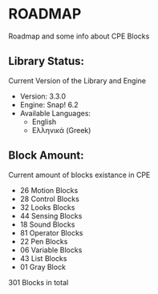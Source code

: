 # ROADMAP

Roadmap and some info about CPE Blocks

## Library Status:
Current Version of the Library and Engine
- Version: 3.3.0
- Engine: Snap! 6.2
- Available Languages:
  - English
  - Ελληνικά (Greek)

## Block Amount:
Current amount of blocks existance in CPE
- 26 Motion Blocks
- 28 Control Blocks
- 32 Looks Blocks
- 44 Sensing Blocks
- 18 Sound Blocks
- 81 Operator Blocks
- 22 Pen Blocks
- 06 Variable Blocks
- 43 List Blocks
- 01 Gray Block

301 Blocks in total
